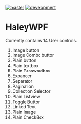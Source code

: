 [![master](https://github.com/rmsmech/HaleyWPF/actions/workflows/masterbuild.yml/badge.svg)](https://github.com/rmsmech/HaleyWPF/actions/workflows/masterbuild.yml) [![development](https://github.com/rmsmech/HaleyWPF/actions/workflows/development.yml/badge.svg)](https://github.com/rmsmech/HaleyWPF/actions/workflows/development.yml)


# HaleyWPF
Currently contains 14 User controls.

1. Image button 
2. Image Combo button
3. Plain button
4. Plain textbox 
5. Plain Passwordbox
6. Expander
7. Separator
8. Pagination
9. Collection Selector
10. Plain Listview
11. Toggle Button
12. Linked Text
13. Plain Image
14. Plain CheckBox
